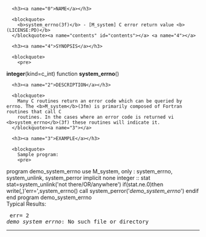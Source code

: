 <?
<body?>
<!DOCTYPE html PUBLIC "-//W3C//DTD XHTML 1.0 Transitional//EN"
    "http://www.w3.org/TR/xhtml1/DTD/xhtml1-transitional.dtd">

<html xmlns="http://www.w3.org/1999/xhtml">
<head>
  <meta name="generator" content="HTML Tidy for Cygwin (vers 25 March 2009), see www.w3.org" />

  <title></title>
</head>

<body>
  <div id="Container">
    <div id="Content">
      <div class="c35"></div><a name="0"></a>

      <h3><a name="0">NAME</a></h3>

      <blockquote>
        <b>system_errno(3f)</b> - [M_system] C error return value <b>(LICENSE:PD)</b>
      </blockquote><a name="contents" id="contents"></a> <a name="4"></a>

      <h3><a name="4">SYNOPSIS</a></h3>

      <blockquote>
        <pre>
<b>integer</b>(kind=c_int) function <b>system_errno</b>()
</pre>
      </blockquote><a name="2"></a>

      <h3><a name="2">DESCRIPTION</a></h3>

      <blockquote>
        Many C routines return an error code which can be queried by errno. The <b>M_system</b>(3fm) is primarily composed of Fortran routines that call C
        routines. In the cases where an error code is returned vi <b>system_errno</b>(3f) these routines will indicate it.
      </blockquote><a name="3"></a>

      <h3><a name="3">EXAMPLE</a></h3>

      <blockquote>
        Sample program:
        <pre>
   program demo_system_errno
   use M_system, only : system_errno, system_unlink, system_perror
   implicit none
   integer :: stat
   stat=system_unlink('not there/OR/anywhere')
   if(stat.ne.0)then
           write(*,*)'err=',system_errno()
           call system_perror('*demo_system_errno*')
   endif
   end program demo_system_errno
<br />
</pre>Typical Results:
        <pre>
   err=           2
   *demo_system_errno*: No such file or directory
</pre>
      </blockquote>
      <hr />
    </div>
  </div>
</body>
</html>
